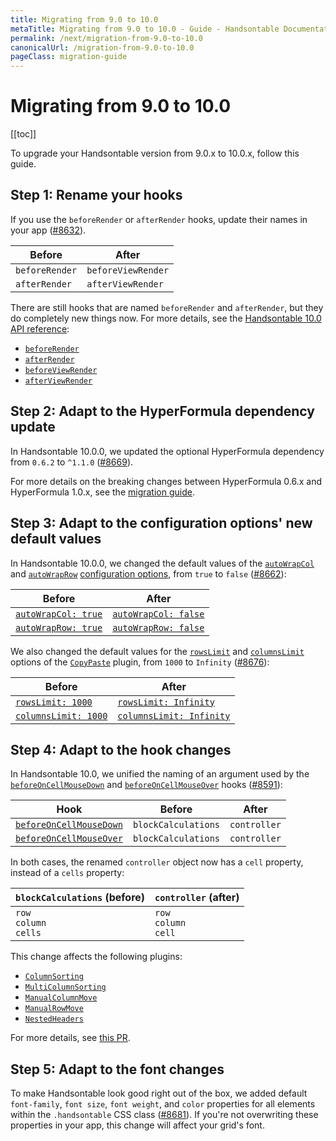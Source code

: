 ```yaml
---
title: Migrating from 9.0 to 10.0
metaTitle: Migrating from 9.0 to 10.0 - Guide - Handsontable Documentation
permalink: /next/migration-from-9.0-to-10.0
canonicalUrl: /migration-from-9.0-to-10.0
pageClass: migration-guide
---
```


# Migrating from 9.0 to 10.0

[[toc]]

To upgrade your Handsontable version from 9.0.x to 10.0.x, follow this guide.

## Step 1: Rename your hooks

If you use the `beforeRender` or `afterRender` hooks, update their names in your app ([#8632](https://github.com/handsontable/handsontable/pull/8632)).

| Before         | After              |
| -------------- | ------------------ |
| `beforeRender` | `beforeViewRender` |
| `afterRender`  | `afterViewRender`  |

There are still hooks that are named `beforeRender` and `afterRender`, but they do completely new things now. For more details, see the [Handsontable 10.0 API reference](@/api/hooks.md):
- [`beforeRender`](@/api/hooks.md#beforerender)
- [`afterRender`](@/api/hooks.md#afterrender)
- [`beforeViewRender`](@/api/hooks.md#beforeviewrender)
- [`afterViewRender`](@/api/hooks.md#afterviewrender)

## Step 2: Adapt to the HyperFormula dependency update

In Handsontable 10.0.0, we updated the optional HyperFormula dependency from `0.6.2` to `^1.1.0` ([#8669](https://github.com/handsontable/handsontable/pull/8669)).

For more details on the breaking changes between HyperFormula 0.6.x and HyperFormula 1.0.x, see the [migration guide](https://handsontable.github.io/hyperformula/guide/migration-from-0.6-to-1.0.html).

## Step 3: Adapt to the configuration options' new default values

In Handsontable 10.0.0, we changed the default values of the [`autoWrapCol`](@/api/options.md#autowrapcol) and [`autoWrapRow`](@/api/options.md#autowraprow) [configuration options](@/guides/getting-started/setting-options.md), from `true` to `false` ([#8662](https://github.com/handsontable/handsontable/pull/8662)):

| Before                                              | After                                                |
| --------------------------------------------------- | ---------------------------------------------------- |
| [`autoWrapCol: true`](@/api/options.md#autowrapcol) | [`autoWrapCol: false`](@/api/options.md#autowrapcol) |
| [`autoWrapRow: true`](@/api/options.md#autowraprow) | [`autoWrapRow: false`](@/api/options.md#autowraprow) |

We also changed the default values for the [`rowsLimit`](@/api/copyPaste.md#rowslimit) and [`columnsLimit`](@/api/copyPaste.md#columnslimit) options of the [`CopyPaste`](@/api/copyPaste.md) plugin, from `1000` to `Infinity` ([#8676](https://github.com/handsontable/handsontable/pull/8676)):

| Before                                                  | After                                                       |
| ------------------------------------------------------- | ----------------------------------------------------------- |
| [`rowsLimit: 1000`](@/api/copyPaste.md#rowslimit)       | [`rowsLimit: Infinity`](@/api/copyPaste.md#rowslimit)       |
| [`columnsLimit: 1000`](@/api/copyPaste.md#columnslimit) | [`columnsLimit: Infinity`](@/api/copyPaste.md#columnslimit) |

## Step 4: Adapt to the hook changes

In Handsontable 10.0, we unified the naming of an argument used by the [`beforeOnCellMouseDown`](@/api/hooks.md#beforeoncellmousedown) and [`beforeOnCellMouseOver`](@/api/hooks.md#beforeoncellmouseover) hooks ([#8591](https://github.com/handsontable/handsontable/pull/8591)):

| Hook                                                            | Before              | After        |
| --------------------------------------------------------------- | ------------------- | ------------ |
| [`beforeOnCellMouseDown`](@/api/hooks.md#beforeoncellmousedown) | `blockCalculations` | `controller` |
| [`beforeOnCellMouseOver`](@/api/hooks.md#beforeoncellmouseover) | `blockCalculations` | `controller` |

In both cases, the renamed `controller` object now has a `cell` property, instead of a `cells` property:

| `blockCalculations` (before) | `controller` (after)        |
| ---------------------------- | --------------------------- |
| `row`<br>`column`<br>`cells` | `row`<br>`column`<br>`cell` |

This change affects the following plugins:
- [`ColumnSorting`](@/api/columnSorting.md)
- [`MultiColumnSorting`](@/api/multiColumnSorting.md)
- [`ManualColumnMove`](@/api/manualColumnMove.md)
- [`ManualRowMove`](@/api/manualRowMove.md)
- [`NestedHeaders`](@/api/nestedHeaders.md)

For more details, see [this PR](https://github.com/handsontable/handsontable/pull/8591).

## Step 5: Adapt to the font changes

To make Handsontable look good right out of the box, we added default `font-family`, `font size`, `font weight`, and `color` properties for all elements within the `.handsontable` CSS class ([#8681](https://github.com/handsontable/handsontable/pull/8681)). If you're not overwriting these properties in your app, this change will affect your grid's font.
